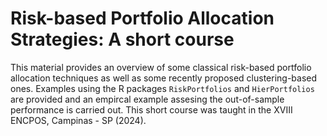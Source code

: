 # Risk-based Portfolio Allocation Strategies: A short course

This material provides an overview of some classical risk-based portfolio allocation techniques as well as some recently proposed clustering-based ones. Examples using the R packages `RiskPortfolios` and `HierPortfolios` are provided and an empircal example assesing the out-of-sample performance is carried out.
This short course was taught in the XVIII ENCPOS, Campinas - SP (2024).
